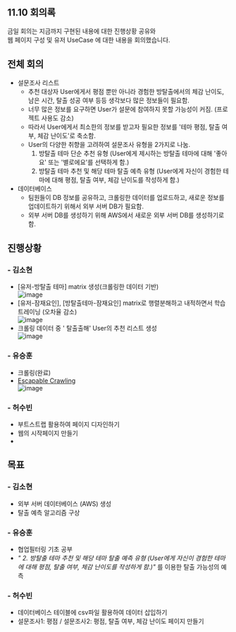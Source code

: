 ## 11.10 회의록
금일 회의는 지금까지 구현된 내용에 대한 진행상황 공유와    
웹 페이지 구성 및 유저 UseCase 에 대한 내용을 회의했습니다.


## 전체 회의
- 설문조사 리스트
    - 추천 대상자 User에게서 평점 뿐만 아니라 경험한 방탈출에서의 체감 난이도, 남은 시간, 탈출 성공 여부 등등 생각보다 많은 정보들이 필요함.
    - 너무 많은 정보를 요구하면 User가 설문에 참여하지 못할 가능성이 커짐. (프로젝트 사용도 감소)
    - 따라서 User에게서 최소한의 정보를 받고자 필요한 정보를 '테마 평점, 탈출 여부, 체감 난이도'로 축소함.
    - User의 다양한 취향을 고려하여 설문조사 유형을 2가지로 나눔.  
        1. 방탈출 테마 단순 추천 유형 (User에게 제시하는 방탈출 테마에 대해 '좋아요' 또는 '별로에요'를 선택하게 함.)  
        2. 방탈출 테마 추천 및 해당 테마 탈출 예측 유형 (User에게 자신이 경험한 테마에 대해 평점, 탈출 여부, 체감 난이도를 작성하게 함.)
- 데이터베이스
    - 팀원들이 DB 정보를 공유하고, 크롤링한 데이터를 업로드하고, 새로운 정보를 업데이트하기 위해서 외부 서버 DB가 필요함.
    - 외부 서버 DB를 생성하기 위해 AWS에서 새로운 외부 서버 DB를 생성하기로 함.

## 진행상황
### - 김소현
- [유저-방탈출 테마] matrix 생성(크롤링한 데이터 기반)  
![image](https://user-images.githubusercontent.com/55437339/141149812-60d12b06-22d8-4bc6-95ea-96f78ba30d9f.png)
- [유저-잠재요인], [방탈출테마-잠재요인] matrix로 행렬분해하고 내적하면서 학습 트레이닝 (오차율 감소)  
![image](https://user-images.githubusercontent.com/55437339/141149910-b8f9d588-0098-49e0-b185-30763e66e4b1.png)
- 크롤링 데이터 중 ' 탈출출해' User의 추천 리스트 생성  
![image](https://user-images.githubusercontent.com/55437339/141150004-f24d7506-87ac-496a-b197-b36252a18caa.png)

### - 유승훈
- 크롤링(완료)  
- [Escapable Crawling](https://github.com/ysh4296/buisiness_intelligence/tree/main/Escapable)  
![image](https://user-images.githubusercontent.com/29995264/141100320-6c051c82-c2af-42b4-afb3-62bec0a12ce7.png)

### - 허수빈
- 부트스트랩 활용하여 페이지 디자인하기
- 웹의 시작페이지 만들기
-       
      
## 목표
### - 김소현
- 외부 서버 데이터베이스 (AWS) 생성
- 탈출 예측 알고리즘 구상

### - 유승훈
- 협업필터링 기초 공부
- *"  2. 방탈출 테마 추천 및 해당 테마 탈출 예측 유형 (User에게 자신이 경험한 테마에 대해 평점, 탈출 여부, 체감 난이도를 작성하게 함.)"* 를 이용한 탈출 가능성의 예측

### - 허수빈
- 데이터베이스 테이블에 csv파일 활용하여 데이터 삽입하기
- 설문조사1: 평점 / 설문조사2:  평점, 탈출 여부, 체감 난이도 페이지 만들기
